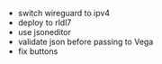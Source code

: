 - switch wireguard to ipv4
- deploy to rldl7
- use jsoneditor
- validate json before passing to Vega
- fix buttons